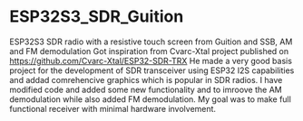 # ESP32S3_SDR_Guition
ESP32S3 SDR radio with a resistive touch screen from Guition and SSB, AM and FM demodulation
Got inspiration from Cvarc-Xtal project published on https://github.com/Cvarc-Xtal/ESP32-SDR-TRX
He made a very good basis project for the development of SDR transceiver using ESP32 I2S capabilities and addad comrehencive graphics which is popular in SDR radios.
I have modified code and added some new functionality and to imroove the AM demodulation while also added FM demodulation.
My goal was to make full functional receiver with minimal hardware involvement. 
